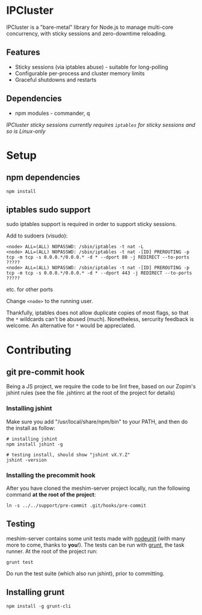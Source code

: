 IPCluster
=========

IPCluster is a "bare-metal" library for Node.js to manage multi-core concurrency, with sticky sessions and zero-downtime reloading.

Features
--------
* Sticky sessions (via iptables abuse) - suitable for long-polling
* Configurable per-process and cluster memory limits
* Graceful shutdowns and restarts

Dependencies
------------
* npm modules - commander, q

_IPCluster sticky sessions currently requires `iptables` for sticky sessions and so is Linux-only_

Setup
=====

npm dependencies
----------------
    npm install

iptables sudo support
---------------------
sudo iptables support is required in order to support sticky sessions.

Add to sudoers (visudo):

    <node> ALL=(ALL) NOPASSWD: /sbin/iptables -t nat -L
    <node> ALL=(ALL) NOPASSWD: /sbin/iptables -t nat -[ID] PREROUTING -p tcp -m tcp -s 0.0.0.*/0.0.0.* -d * --dport 80 -j REDIRECT --to-ports ?????
    <node> ALL=(ALL) NOPASSWD: /sbin/iptables -t nat -[ID] PREROUTING -p tcp -m tcp -s 0.0.0.*/0.0.0.* -d * --dport 443 -j REDIRECT --to-ports ?????
etc. for other ports

Change `<node>` to the running user.

Thankfully, iptables does not allow duplicate copies of most flags, so that the `*` wildcards can't be abused (much). Nonetheless, sercurity feedback is welcome. An alternative for `*` would be appreciated.

Contributing
============

git pre-commit hook
-------------------
Being a JS project, we require the code to be lint free, based on our Zopim's jshint rules (see the file .jshtinrc at the root of the project for details)

### Installing jshint

Make sure you add "/usr/local/share/npm/bin" to your PATH, and then do the install as follow:

    # installing jshint
    npm install jshint -g

    # testing install, should show "jshint vX.Y.Z"
    jshint -version


### Installing the precommit hook

After you have cloned the meshim-server project locally, run the following command **at the root of the project**:

    ln -s ../../support/pre-commit .git/hooks/pre-commit

Testing
-------
meshim-server contains some unit tests made with [nodeunit](https://github.com/caolan/nodeunit) (with many more to come, thanks to **you**!). The tests can be run with [grunt](http://gruntjs.com/), the task runner. At the root of the project run:

    grunt test

Do run the test suite (which also run jshint), prior to committing.

Installing grunt
----------------
    npm install -g grunt-cli

